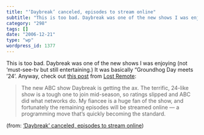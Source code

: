 ```yaml
---
title: "‘Daybreak’ canceled, episodes to stream online"
subtitle: "This is too bad. Daybreak was one of the new shows I was enjoying (not ‘must-see-tv but still entert..."
category: "298"
tags: []
date: "2006-12-21"
type: "wp"
wordpress_id: 1377
---
```

This is too bad. Daybreak was one of the new shows I was enjoying (not ‘must-see-tv but still entertaining.) It was basically “Groundhog Day meets ’24’. Anyway, check out [this 
 post](http://feeds.feedburner.com/~r/LostRemote/~3/64461720/) from [Lost Remote](http://www.lostremote.com):

> The new ABC show Daybreak is getting the ax. The terrific, 24-like show 
 is a tough one to join mid-season, so ratings slipped and ABC did what 
 networks do. My fiancee is a huge fan of the show, and fortunately the 
 remaining episodes will be streamed online — a programming move that’s 
 quickly becoming the standard.

 (from: [‘Daybreak’ 
 canceled, episodes to stream online](http://feeds.feedburner.com/~r/LostRemote/~3/64461720/))